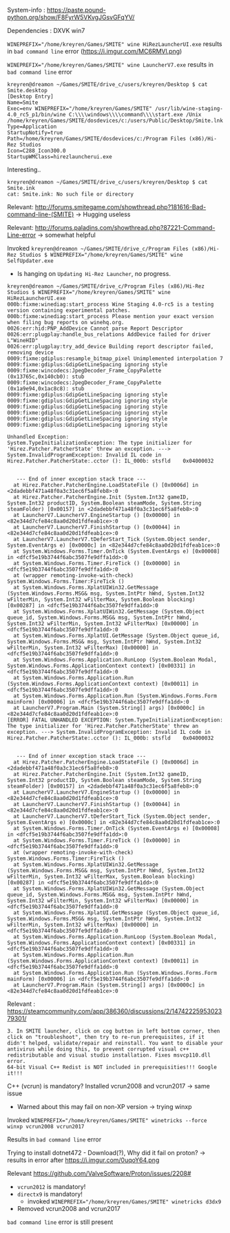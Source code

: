 System-info : https://paste.pound-python.org/show/F8FyrW5VKvgJGsvGFqYV/

Dependencies : DXVK win7

`WINEPREFIX="/home/kreyren/Games/SMITE" wine HiRezLauncherUI.exe` results in `bad command line` error (https://i.imgur.com/MC6RMVl.png)

`WINEPREFIX="/home/kreyren/Games/SMITE" wine LauncherV7.exe` results in `bad command line` error 

```
kreyren@dreamon ~/Games/SMITE/drive_c/users/kreyren/Desktop $ cat Smite.desktop 
[Desktop Entry]
Name=Smite
Exec=env WINEPREFIX="/home/kreyren/Games/SMITE" /usr/lib/wine-staging-4.0_rc5_p1/bin/wine C:\\\\windows\\\\command\\\\start.exe /Unix /home/kreyren/Games/SMITE/dosdevices/c:/users/Public/Desktop/Smite.lnk
Type=Application
StartupNotify=true
Path=/home/kreyren/Games/SMITE/dosdevices/c:/Program Files (x86)/Hi-Rez Studios
Icon=C288_Icon300.0
StartupWMClass=hirezlauncherui.exe
```
Interesting..

```
kreyren@dreamon ~/Games/SMITE/drive_c/users/kreyren/Desktop $ cat Smite.ink
cat: Smite.ink: No such file or directory
```

Relevant: http://forums.smitegame.com/showthread.php?181616-Bad-command-line-(SMITE) -> Hugging useless

Relevant: http://forums.paladins.com/showthread.php?87221-Command-Line-error -> somewhat helpful

Invoked `kreyren@dreamon ~/Games/SMITE/drive_c/Program Files (x86)/Hi-Rez Studios $ WINEPREFIX="/home/kreyren/Games/SMITE" wine SelfUpdater.exe`
- Is hanging on `Updating Hi-Rez Launcher`, no progress.

```
kreyren@dreamon ~/Games/SMITE/drive_c/Program Files (x86)/Hi-Rez Studios $ WINEPREFIX="/home/kreyren/Games/SMITE" wine HiRezLauncherUI.exe 
000b:fixme:winediag:start_process Wine Staging 4.0-rc5 is a testing version containing experimental patches.
000b:fixme:winediag:start_process Please mention your exact version when filing bug reports on winehq.org.
0026:err:hid:PNP_AddDevice Cannot parse Report Descriptor
0026:err:plugplay:handle_bus_relations AddDevice failed for driver L"WineHID"
0026:err:plugplay:try_add_device Building report descriptor failed, removing device
0009:fixme:gdiplus:resample_bitmap_pixel Unimplemented interpolation 7
0009:fixme:gdiplus:GdipGetLineSpacing ignoring style
0009:fixme:wincodecs:JpegDecoder_Frame_CopyPalette (0x13765c,0x140cb0): stub
0009:fixme:wincodecs:JpegDecoder_Frame_CopyPalette (0x1a9e94,0x1ac8c8): stub
0009:fixme:gdiplus:GdipGetLineSpacing ignoring style
0009:fixme:gdiplus:GdipGetLineSpacing ignoring style
0009:fixme:gdiplus:GdipGetLineSpacing ignoring style
0009:fixme:gdiplus:GdipGetLineSpacing ignoring style
0009:fixme:gdiplus:GdipGetLineSpacing ignoring style
0009:fixme:gdiplus:GdipGetLineSpacing ignoring style

Unhandled Exception:
System.TypeInitializationException: The type initializer for 'Hirez.Patcher.PatcherState' threw an exception. ---> System.InvalidProgramException: Invalid IL code in Hirez.Patcher.PatcherState:.cctor (): IL_000b: stsfld    0x04000032


   --- End of inner exception stack trace ---
  at Hirez.Patcher.PatcherEngine.LoadStateFile () [0x0006d] in <2dadebbf471a48f0a3c31ec6f5a8feb8>:0 
  at Hirez.Patcher.PatcherEngine.Init (System.Int32 gameID, System.Int32 productID, System.Boolean steamMode, System.String steamFolder) [0x00157] in <2dadebbf471a48f0a3c31ec6f5a8feb8>:0 
  at LauncherV7.LauncherV7.EngineStartup () [0x00000] in <82e344d7cfe84c8aa0d20d1fdfeab1ce>:0 
  at LauncherV7.LauncherV7.FinishStartup () [0x00044] in <82e344d7cfe84c8aa0d20d1fdfeab1ce>:0 
  at LauncherV7.LauncherV7.tDeferStart_Tick (System.Object sender, System.EventArgs e) [0x0000c] in <82e344d7cfe84c8aa0d20d1fdfeab1ce>:0 
  at System.Windows.Forms.Timer.OnTick (System.EventArgs e) [0x00008] in <dfcf5e19b3744f6abc3507fe9dffa1dd>:0 
  at System.Windows.Forms.Timer.FireTick () [0x00000] in <dfcf5e19b3744f6abc3507fe9dffa1dd>:0 
  at (wrapper remoting-invoke-with-check) System.Windows.Forms.Timer:FireTick ()
  at System.Windows.Forms.XplatUIWin32.GetMessage (System.Windows.Forms.MSG& msg, System.IntPtr hWnd, System.Int32 wFilterMin, System.Int32 wFilterMax, System.Boolean blocking) [0x00287] in <dfcf5e19b3744f6abc3507fe9dffa1dd>:0 
  at System.Windows.Forms.XplatUIWin32.GetMessage (System.Object queue_id, System.Windows.Forms.MSG& msg, System.IntPtr hWnd, System.Int32 wFilterMin, System.Int32 wFilterMax) [0x00000] in <dfcf5e19b3744f6abc3507fe9dffa1dd>:0 
  at System.Windows.Forms.XplatUI.GetMessage (System.Object queue_id, System.Windows.Forms.MSG& msg, System.IntPtr hWnd, System.Int32 wFilterMin, System.Int32 wFilterMax) [0x00000] in <dfcf5e19b3744f6abc3507fe9dffa1dd>:0 
  at System.Windows.Forms.Application.RunLoop (System.Boolean Modal, System.Windows.Forms.ApplicationContext context) [0x00331] in <dfcf5e19b3744f6abc3507fe9dffa1dd>:0 
  at System.Windows.Forms.Application.Run (System.Windows.Forms.ApplicationContext context) [0x00011] in <dfcf5e19b3744f6abc3507fe9dffa1dd>:0 
  at System.Windows.Forms.Application.Run (System.Windows.Forms.Form mainForm) [0x00006] in <dfcf5e19b3744f6abc3507fe9dffa1dd>:0 
  at LauncherV7.Program.Main (System.String[] args) [0x0000c] in <82e344d7cfe84c8aa0d20d1fdfeab1ce>:0 
[ERROR] FATAL UNHANDLED EXCEPTION: System.TypeInitializationException: The type initializer for 'Hirez.Patcher.PatcherState' threw an exception. ---> System.InvalidProgramException: Invalid IL code in Hirez.Patcher.PatcherState:.cctor (): IL_000b: stsfld    0x04000032


   --- End of inner exception stack trace ---
  at Hirez.Patcher.PatcherEngine.LoadStateFile () [0x0006d] in <2dadebbf471a48f0a3c31ec6f5a8feb8>:0 
  at Hirez.Patcher.PatcherEngine.Init (System.Int32 gameID, System.Int32 productID, System.Boolean steamMode, System.String steamFolder) [0x00157] in <2dadebbf471a48f0a3c31ec6f5a8feb8>:0 
  at LauncherV7.LauncherV7.EngineStartup () [0x00000] in <82e344d7cfe84c8aa0d20d1fdfeab1ce>:0 
  at LauncherV7.LauncherV7.FinishStartup () [0x00044] in <82e344d7cfe84c8aa0d20d1fdfeab1ce>:0 
  at LauncherV7.LauncherV7.tDeferStart_Tick (System.Object sender, System.EventArgs e) [0x0000c] in <82e344d7cfe84c8aa0d20d1fdfeab1ce>:0 
  at System.Windows.Forms.Timer.OnTick (System.EventArgs e) [0x00008] in <dfcf5e19b3744f6abc3507fe9dffa1dd>:0 
  at System.Windows.Forms.Timer.FireTick () [0x00000] in <dfcf5e19b3744f6abc3507fe9dffa1dd>:0 
  at (wrapper remoting-invoke-with-check) System.Windows.Forms.Timer:FireTick ()
  at System.Windows.Forms.XplatUIWin32.GetMessage (System.Windows.Forms.MSG& msg, System.IntPtr hWnd, System.Int32 wFilterMin, System.Int32 wFilterMax, System.Boolean blocking) [0x00287] in <dfcf5e19b3744f6abc3507fe9dffa1dd>:0 
  at System.Windows.Forms.XplatUIWin32.GetMessage (System.Object queue_id, System.Windows.Forms.MSG& msg, System.IntPtr hWnd, System.Int32 wFilterMin, System.Int32 wFilterMax) [0x00000] in <dfcf5e19b3744f6abc3507fe9dffa1dd>:0 
  at System.Windows.Forms.XplatUI.GetMessage (System.Object queue_id, System.Windows.Forms.MSG& msg, System.IntPtr hWnd, System.Int32 wFilterMin, System.Int32 wFilterMax) [0x00000] in <dfcf5e19b3744f6abc3507fe9dffa1dd>:0 
  at System.Windows.Forms.Application.RunLoop (System.Boolean Modal, System.Windows.Forms.ApplicationContext context) [0x00331] in <dfcf5e19b3744f6abc3507fe9dffa1dd>:0 
  at System.Windows.Forms.Application.Run (System.Windows.Forms.ApplicationContext context) [0x00011] in <dfcf5e19b3744f6abc3507fe9dffa1dd>:0 
  at System.Windows.Forms.Application.Run (System.Windows.Forms.Form mainForm) [0x00006] in <dfcf5e19b3744f6abc3507fe9dffa1dd>:0 
  at LauncherV7.Program.Main (System.String[] args) [0x0000c] in <82e344d7cfe84c8aa0d20d1fdfeab1ce>:0 
```

Relevant : https://steamcommunity.com/app/386360/discussions/2/1474222595302379301/

```
3. In SMITE launcher, click on cog button in left bottom corner, then click on "troubleshoot", then try to re-run prerequisites, if it didn't helped, validate/repair and reinstall. You want to disable your antivirus while doing this, to prevent corrupted visual c++ redistributable and visual studio installation. Fixes msvcp110.dll error.
64-bit Visual C++ Redist is NOT included in prerequisities!!! Google it!!!
```

C++ (vcrun) is mandatory? Installed vcrun2008 and vcrun2017 -> same issue
- Warned about this may fail on non-XP version -> trying winxp

Invoked `WINEPREFIX="/home/kreyren/Games/SMITE" winetricks --force winxp vcrun2008 vcrun2017`

Results in `bad command line` error

Trying to install dotnet472 - Download(?), Why did it fail on proton? -> results in error after https://i.imgur.com/0uqoY64.png

Relevant https://github.com/ValveSoftware/Proton/issues/2208#
- `vcrun2012` is mandatory!
- `directx9` is mandatory!
  - invoked `WINEPREFIX="/home/kreyren/Games/SMITE" winetricks d3dx9`
- Removed vcrun2008 and vcrun2017

`bad command line` error is still present
